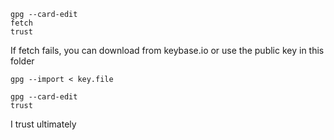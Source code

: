 ```
gpg --card-edit
fetch
trust
```
If fetch fails, you can download from keybase.io or use the public key in this folder
```
gpg --import < key.file
```
```
gpg --card-edit
trust
```
I trust ultimately
